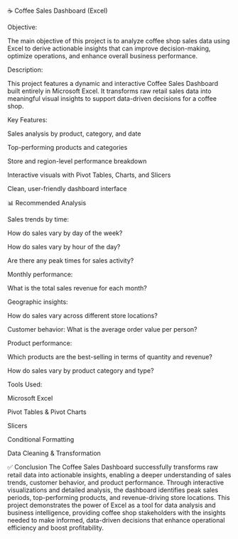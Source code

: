☕ Coffee Sales Dashboard (Excel)

Objective:

The main objective of this project is to analyze coffee shop sales data using Excel to derive actionable insights that can improve decision-making, optimize operations, and enhance overall business performance.

Description:

This project features a dynamic and interactive Coffee Sales Dashboard built entirely in Microsoft Excel. It transforms raw retail sales data into meaningful visual insights to support data-driven decisions for a coffee shop.

Key Features:

Sales analysis by product, category, and date

Top-performing products and categories

Store and region-level performance breakdown

Interactive visuals with Pivot Tables, Charts, and Slicers

Clean, user-friendly dashboard interface

📊 Recommended Analysis

Sales trends by time:

How do sales vary by day of the week?

How do sales vary by hour of the day?

Are there any peak times for sales activity?

Monthly performance:

What is the total sales revenue for each month?

Geographic insights:

How do sales vary across different store locations?

Customer behavior:
What is the average order value per person?

Product performance:

Which products are the best-selling in terms of quantity and revenue?

How do sales vary by product category and type?

Tools Used:

Microsoft Excel

Pivot Tables & Pivot Charts

Slicers

Conditional Formatting

Data Cleaning & Transformation

✅ Conclusion
The Coffee Sales Dashboard successfully transforms raw retail data into actionable insights, enabling a deeper understanding of sales trends, customer behavior, and product performance. Through interactive visualizations and detailed analysis, the dashboard identifies peak sales periods, top-performing products, and revenue-driving store locations. This project demonstrates the power of Excel as a tool for data analysis and business intelligence, providing coffee shop stakeholders with the insights needed to make informed, data-driven decisions that enhance operational efficiency and boost profitability.
